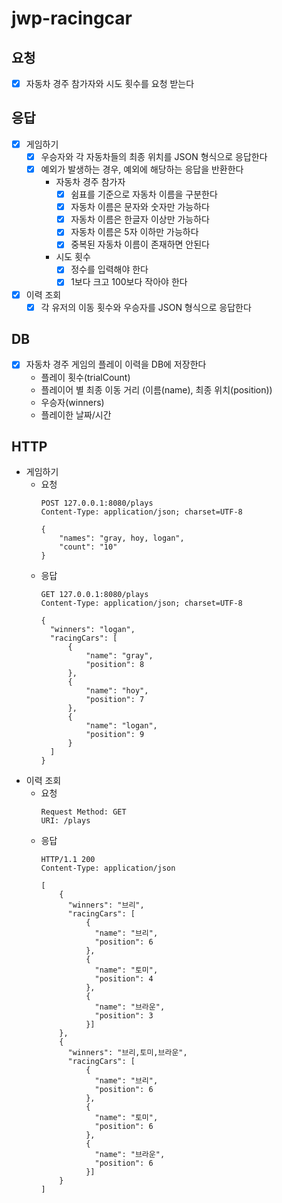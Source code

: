 # jwp-racingcar

## 요청

- [x] 자동차 경주 참가자와 시도 횟수를 요청 받는다

## 응답

- [x] 게임하기
  - [x] 우승자와 각 자동차들의 최종 위치를 JSON 형식으로 응답한다
  - [x] 예외가 발생하는 경우, 예외에 해당하는 응답을 반환한다
      - 자동차 경주 참가자
          - [x] 쉼표를 기준으로 자동차 이름을 구분한다
          - [x] 자동차 이름은 문자와 숫자만 가능하다
          - [x] 자동차 이름은 한글자 이상만 가능하다
          - [x] 자동차 이름은 5자 이하만 가능하다
          - [x] 중복된 자동차 이름이 존재하면 안된다
      - 시도 횟수
          - [x] 정수를 입력해야 한다
          - [x] 1보다 크고 100보다 작아야 한다
- [x] 이력 조회
  - [x] 각 유저의 이동 횟수와 우승자를 JSON 형식으로 응답한다

## DB

- [x] 자동차 경주 게임의 플레이 이력을 DB에 저장한다
    - 플레이 횟수(trialCount)
    - 플레이어 별 최종 이동 거리 (이름(name), 최종 위치(position))
    - 우승자(winners)
    - 플레이한 날짜/시간

## HTTP
- 게임하기
  - 요청
    ```text
    POST 127.0.0.1:8080/plays
    Content-Type: application/json; charset=UTF-8
    
    {
        "names": "gray, hoy, logan",
        "count": "10"
    }
    ```
  - 응답
    ```text
    GET 127.0.0.1:8080/plays
    Content-Type: application/json; charset=UTF-8

    {
      "winners": "logan",
      "racingCars": [
          {
              "name": "gray",
              "position": 8
          },
          {
              "name": "hoy",
              "position": 7
          },
          {
              "name": "logan",
              "position": 9
          }
      ]
    }
    ```
- 이력 조회
  - 요청
    ```text
    Request Method: GET
    URI: /plays
    ```
  - 응답
    ```text
    HTTP/1.1 200
    Content-Type: application/json

    [
        {
          "winners": "브리",
          "racingCars": [
              {
                "name": "브리",
                "position": 6
              },
              {
                "name": "토미",
                "position": 4
              },
              {
                "name": "브라운",
                "position": 3
              }]
        },
        {
          "winners": "브리,토미,브라운",
          "racingCars": [
              {
                "name": "브리",
                "position": 6
              },
              {
                "name": "토미",
                "position": 6
              },
              {
                "name": "브라운",
                "position": 6
              }]
        }
    ]
    ```
